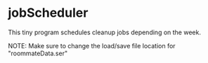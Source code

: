 jobScheduler
============

This tiny program schedules cleanup jobs depending on the week.

NOTE: Make sure to change the load/save file location for "roommateData.ser"
